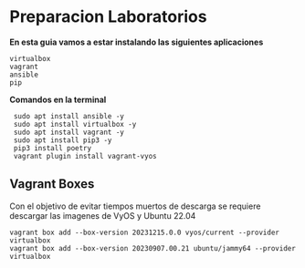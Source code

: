 Preparacion Laboratorios
==================================
**En esta guia vamos a estar instalando las siguientes aplicaciones**
```
virtualbox
vagrant
ansible
pip
```
**Comandos en la terminal**

```
 sudo apt install ansible -y
 sudo apt install virtualbox -y
 sudo apt install vagrant -y
 sudo apt install pip3 -y
 pip3 install poetry
 vagrant plugin install vagrant-vyos
```
Vagrant Boxes
-------
Con el objetivo de evitar tiempos muertos de descarga se requiere descargar las imagenes de VyOS y Ubuntu 22.04
```
vagrant box add --box-version 20231215.0.0 vyos/current --provider virtualbox
vagrant box add --box-version 20230907.00.21 ubuntu/jammy64 --provider virtualbox